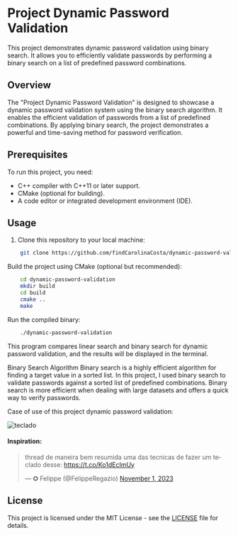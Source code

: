 # Project Dynamic Password Validation

This project demonstrates dynamic password validation using binary search. It allows you to efficiently validate passwords by performing a binary search on a list of predefined password combinations.

## Overview

The "Project Dynamic Password Validation" is designed to showcase a dynamic password validation system using the binary search algorithm. It enables the efficient validation of passwords from a list of predefined combinations. By applying binary search, the project demonstrates a powerful and time-saving method for password verification.

## Prerequisites

To run this project, you need:

- C++ compiler with C++11 or later support.
- CMake (optional for building).
- A code editor or integrated development environment (IDE).

## Usage

1. Clone this repository to your local machine:

```bash
    git clone https://github.com/findCarolinaCosta/dynamic-password-validation.git
```
Build the project using CMake (optional but recommended):

```bash
    cd dynamic-password-validation
    mkdir build
    cd build
    cmake ..
    make
```

Run the compiled binary:
```bash
    ./dynamic-password-validation
```

This program compares linear search and binary search for dynamic password validation, and the results will be displayed in the terminal.

Binary Search Algorithm
Binary search is a highly efficient algorithm for finding a target value in a sorted list. In this project, I used binary search to validate passwords against a sorted list of predefined combinations. Binary search is more efficient when dealing with large datasets and offers a quick way to verify passwords.

Case of use of this project dynamic password validation:

![teclado](https://github.com/findCarolinaCosta/findCarolinaCosta/assets/60375231/51796f82-9d7b-44cb-aa07-6d6ae3e80099)

#### Inspiration:
<blockquote class="twitter-tweet"><p lang="pt" dir="ltr">thread de maneira bem resumida uma das tecnicas de fazer um teclado desse: <a href="https://t.co/Ko1dEcImUy">https://t.co/Ko1dEcImUy</a></p>&mdash; ✪ Felippe (@FelippeRegazio) <a href="https://twitter.com/FelippeRegazio/status/1719716349595853176?ref_src=twsrc%5Etfw">November 1, 2023</a></blockquote> <script async src="https://platform.twitter.com/widgets.js" charset="utf-8"></script>

## License

This project is licensed under the MIT License - see the [LICENSE](https://github.com/findCarolinaCosta/dynamic-password-validation/blob/mainLICENSE) file for details.
